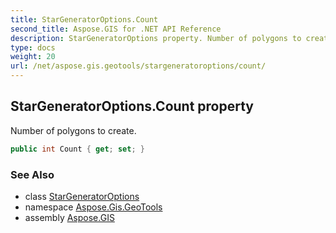 ```yaml
---
title: StarGeneratorOptions.Count
second_title: Aspose.GIS for .NET API Reference
description: StarGeneratorOptions property. Number of polygons to create
type: docs
weight: 20
url: /net/aspose.gis.geotools/stargeneratoroptions/count/
---
```

## StarGeneratorOptions.Count property

Number of polygons to create.

```csharp
public int Count { get; set; }
```

### See Also

* class [StarGeneratorOptions](../)
* namespace [Aspose.Gis.GeoTools](../../stargeneratoroptions/)
* assembly [Aspose.GIS](../../../)


